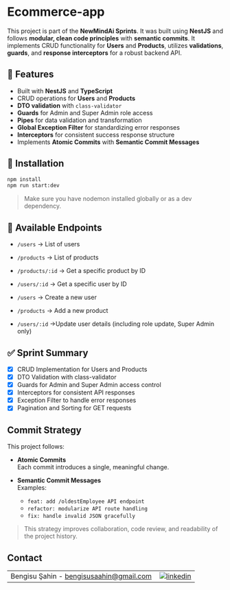 # Ecommerce-app

This project is part of the **NewMindAi Sprints**. It was built using **NestJS** and follows **modular, clean code principles** with **semantic commits**. It implements CRUD functionality for **Users** and **Products**, utilizes **validations**, **guards**, and **response interceptors** for a robust backend API.

## 🚀 Features

- Built with **NestJS** and **TypeScript**
- CRUD operations for **Users** and **Products**
- **DTO validation** with `class-validator`
- **Guards** for Admin and Super Admin role access
- **Pipes** for data validation and transformation
- **Global Exception Filter** for standardizing error responses
- **Interceptors** for consistent success response structure
- Implements **Atomic Commits** with **Semantic Commit Messages**

## 🔧 Installation

```bash
npm install
npm run start:dev
```

> Make sure you have nodemon installed globally or as a dev dependency.

## 🔗 Available Endpoints
- `/users` → List of users

- `/products` → List of products

- `/products/:id` → Get a specific product by ID

- `/users/:id` → Get a specific user by ID

- `/users` → Create a new user

- `/products` → Add a new product

- `/users/:id` →Update user details (including role update, Super Admin only)

## ✅ Sprint Summary
- [x] CRUD Implementation for Users and Products
- [x] DTO Validation with class-validator
- [x] Guards for Admin and Super Admin access control
- [x] Interceptors for consistent API responses
- [x] Exception Filter to handle error responses
- [x] Pagination and Sorting for GET requests

##  Commit Strategy

This project follows:

- **Atomic Commits**  
  Each commit introduces a single, meaningful change.

- **Semantic Commit Messages**  
  Examples:
  - `feat: add /oldestEmployee API endpoint`
  - `refactor: modularize API route handling`
  - `fix: handle invalid JSON gracefully`

> This strategy improves collaboration, code review, and readability of the project history.
## Contact

<table style="border-collapse: collapse; width: 100%;">
  <tr>
    <td style="padding-right: 10px;">Bengisu Şahin - <a href="mailto:bengisusaahin@gmail.com">bengisusaahin@gmail.com</a></td>
    <td>
      <a href="https://www.linkedin.com/in/bengisu-sahin/" target="_blank">
        <img src="https://img.shields.io/badge/linkedin-%231E77B5.svg?&style=for-the-badge&logo=linkedin&logoColor=white" alt="linkedin" style="vertical-align: middle;" />
      </a>
    </td>
  </tr>
</table>